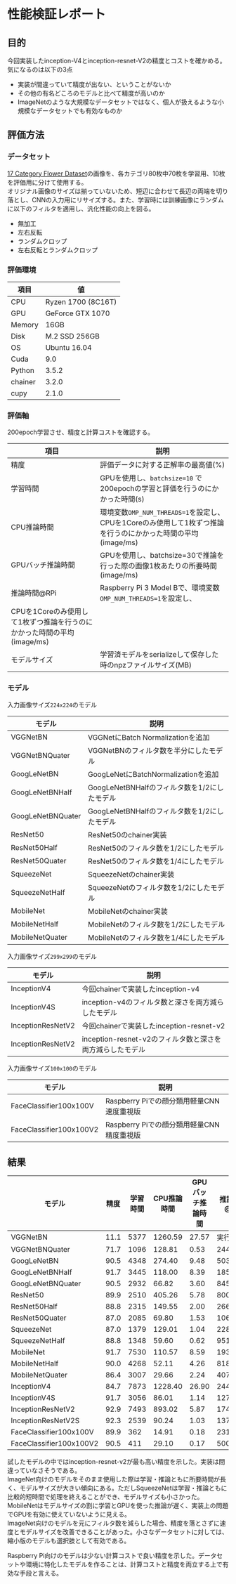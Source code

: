 # 性能検証レポート

## 目的

今回実装したinception-V4とinception-resnet-V2の精度とコストを確かめる。気になるのは以下の3点  

* 実装が間違っていて精度が出ない、ということがないか
* その他の有名どころのモデルと比べて精度が高いのか
* ImageNetのような大規模なデータセットではなく、個人が扱えるような小規模なデータセットでも有効なものか

## 評価方法

### データセット

[17 Category Flower Dataset](http://www.robots.ox.ac.uk/~vgg/data/flowers/17/)の画像を、各カテゴリ80枚中70枚を学習用、10枚を評価用に分けて使用する。  
オリジナル画像のサイズは揃っていないため、短辺に合わせて長辺の両端を切り落とし、CNNの入力用にリサイズする。また、学習時には訓練画像にランダムに以下のフィルタを適用し、汎化性能の向上を図る。

* 無加工
* 左右反転
* ランダムクロップ
* 左右反転とランダムクロップ

### 評価環境

| 項目 | 値 |
| ---- | --- |
| CPU  | Ryzen 1700 (8C16T) |
| GPU  | GeForce GTX 1070 |
| Memory | 16GB |
| Disk | M.2 SSD 256GB |
| OS | Ubuntu 16.04 |
| Cuda | 9.0 |
| Python | 3.5.2 |
| chainer | 3.2.0 |
| cupy | 2.1.0 |

### 評価軸

200epoch学習させ、精度と計算コストを確認する。

| 項目 | 説明 |
| ---- | ---- |
| 精度 | 評価データに対する正解率の最高値(%) |
| 学習時間 | GPUを使用し、`batchsize=10` で200epochの学習と評価を行うのにかかった時間(s) |
| CPU推論時間 | 環境変数`OMP_NUM_THREADS=1`を設定し、CPUを1Coreのみ使用して1枚ずつ推論を行うのにかかった時間の平均(image/ms) |
| GPUバッチ推論時間 | GPUを使用し、batchsize=30で推論を行った際の画像1枚あたりの所要時間(image/ms) |
| 推論時間@RPi | Raspberry Pi 3 Model Bで、環境変数`OMP_NUM_THREADS=1`を設定し、  
CPUを1Coreのみ使用して1枚ずつ推論を行うのにかかった時間の平均(image/ms) |
| モデルサイズ | 学習済モデルをserializeして保存した時のnpzファイルサイズ(MB) |

### モデル

入力画像サイズ`224x224`のモデル

| モデル | 説明 |
| --- | --- |
| VGGNetBN | VGGNetにBatch Normalizationを追加 |
| VGGNetBNQuater | VGGNetBNのフィルタ数を半分にしたモデル |
| GoogLeNetBN | GoogLeNetにBatchNormalizationを追加 |
| GoogLeNetBNHalf | GoogLeNetBNHalfのフィルタ数を1/2にしたモデル |
| GoogLeNetBNQuater | GoogLeNetBNHalfのフィルタ数を1/2にしたモデル |
| ResNet50 | ResNet50のchainer実装 |
| ResNet50Half | ResNet50のフィルタ数を1/2にしたモデル |
| ResNet50Quater | ResNet50のフィルタ数を1/4にしたモデル |
| SqueezeNet | SqueezeNetのchainer実装 |
| SqueezeNetHalf | SqueezeNetのフィルタ数を1/2にしたモデル |
| MobileNet | MobileNetのchainer実装 |
| MobileNetHalf | MobileNetのフィルタ数を1/2にしたモデル |
| MobileNetQuater | MobileNetのフィルタ数を1/4にしたモデル |

入力画像サイズ`299x299`のモデル

| モデル | 説明 |
| --- | --- |
| InceptionV4 | 今回chainerで実装したinception-v4 |
| InceptionV4S | inception-v4のフィルタ数と深さを両方減らしたモデル |
| InceptionResNetV2 | 今回chainerで実装したinception-resnet-v2 |
| InceptionResNetV2 | inception-resnet-v2のフィルタ数と深さを両方減らしたモデル |

入力画像サイズ`100x100`のモデル

| モデル | 説明 |
| --- | --- |
| FaceClassifier100x100V | Raspberry Piでの顔分類用軽量CNN 速度重視版 |
| FaceClassifier100x100V2 | Raspberry Piでの顔分類用軽量CNN 精度重視版 |

## 結果

| モデル                 | 精度 | 学習時間  | CPU推論時間 | GPUバッチ推論時間 | 推論時間@RPi | モデルサイズ |
| ---------------------- | ---- | --------- | ----------- | ----------------- | ------------ | ------------ |
| VGGNetBN               | 11.1 | 5377      | 1260.59     | 27.57             | 実行不能     | 474M         |
| VGGNetBNQuater         | 71.7 | 1096      | 128.81      | 0.53              | 2442.67      | 30M          |
| GoogLeNetBN            | 90.5 | 4348      | 274.40      | 9.48              | 5031.91      | 53M          |
| GoogLeNetBNHalf        | 91.7 | 3445      | 118.00      | 8.39              | 1851.46      | 14M          |
| GoogLeNetBNQuater      | 90.5 | 2932      | 66.82       | 3.60              | 845.61       | 3.5M         |
| ResNet50               | 89.9 | 2510      | 405.26      | 5.78              | 8000.83      | 84M          |
| ResNet50Half           | 88.8 | 2315      | 149.55      | 2.00              | 2668.44      | 22M          |
| ResNet50Quater         | 87.0 | 2085      | 69.80       | 1.53              | 1065.56      | 5.4M         |
| SqueezeNet             | 87.0 | 1379      | 129.01      | 1.04              | 2285.15      | 2.7M         |
| SqueezeNetHalf         | 88.8 | 1348      | 59.60       | 0.62              | 951.39       | 736K         |
| MobileNet              | 91.7 | 7530      | 110.57      | 8.59              | 1939.66      | 7.9M         |
| MobileNetHalf          | 90.0 | 4268      | 52.11       | 4.26              | 818.22       | 2.1M         |
| MobileNetQuater        | 86.4 | 3007      | 29.66       | 2.24              | 407.22       | 602K         |
| InceptionV4            | 84.7 | 7873      | 1228.40     | 26.90             | 24491.11     | 147M         |
| InceptionV4S           | 91.7 | 3056      | 86.01       | 1.14              | 1278.07      | 1.9M         |
| InceptionResNetV2      | 92.9 | 7493      | 893.02      | 5.87              | 17431.35     | 105M         |
| InceptionResNetV2S     | 92.3 | 2539      | 90.24       | 1.03              | 1370.79      | 2.7M         |
| FaceClassifier100x100V | 89.9 | 362       | 14.91       | 0.18              | 231.38       | 379K         |
| FaceClassifier100x100V2| 90.5 | 411       | 29.10       | 0.17              | 500.85       | 4.1M         |

試したモデルの中ではinception-resnet-v2が最も高い精度を示した。実装は間違っていなさそうである。  
ImageNet向けのモデルをそのまま使用した際は学習・推論ともに所要時間が長く、モデルサイズが大きい傾向にある。ただしSqueezeNetは学習・推論ともに比較的短時間で処理を終えることができ、モデルサイズも小さかった。MobileNetはモデルサイズの割に学習とGPUを使った推論が遅く、実装上の問題でGPUを有効に使えていないように見える。  
ImageNet向けのモデルを元にフィルタ数を減らした場合、精度を落とさずに速度とモデルサイズを改善できることがあった。小さなデータセットに対しては、縮小版のモデルも選択肢として有効である。

Raspberry Pi向けのモデルは少ない計算コストで良い精度を示した。データセットや環境に特化したモデルを作ることは、計算コストと精度を両立する上で有効な手段と言える。
